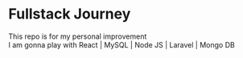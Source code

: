 # Fullstack Journey

This repo is for my personal improvement <br>
I am gonna play with React | MySQL | Node JS | Laravel | Mongo DB 
